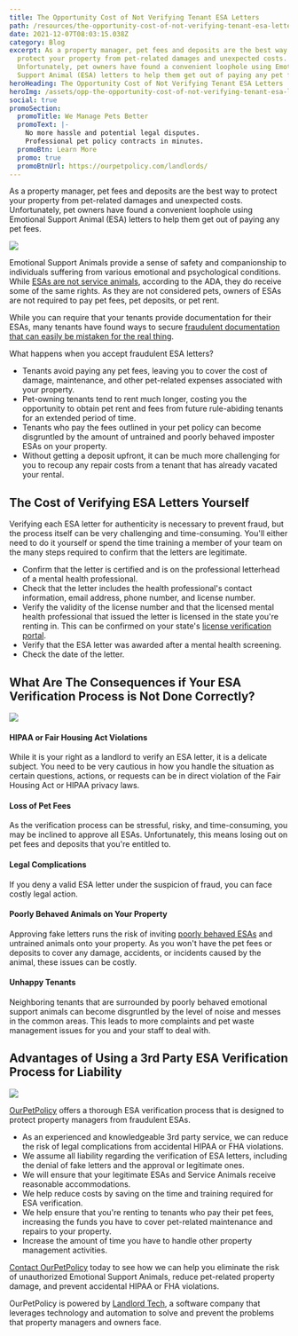 ```yaml
---
title: The Opportunity Cost of Not Verifying Tenant ESA Letters
path: /resources/the-opportunity-cost-of-not-verifying-tenant-esa-letters
date: 2021-12-07T08:03:15.038Z
category: Blog
excerpt: As a property manager, pet fees and deposits are the best way to
  protect your property from pet-related damages and unexpected costs.
  Unfortunately, pet owners have found a convenient loophole using Emotional
  Support Animal (ESA) letters to help them get out of paying any pet fees.
heroHeading: The Opportunity Cost of Not Verifying Tenant ESA Letters
heroImg: /assets/opp-the-opportunity-cost-of-not-verifying-tenant-esa-letters.jpg
social: true
promoSection:
  promoTitle: We Manage Pets Better
  promoText: |-
    No more hassle and potential legal disputes. 
    Professional pet policy contracts in minutes.
  promoBtn: Learn More
  promo: true
  promoBtnUrl: https://ourpetpolicy.com/landlords/
---
```

As a property manager, pet fees and deposits are the best way to protect your property from pet-related damages and unexpected costs. Unfortunately, pet owners have found a convenient loophole using Emotional Support Animal (ESA) letters to help them get out of paying any pet fees.

![](/assets/1-opportunity-cost.jpg)

Emotional Support Animals provide a sense of safety and companionship to individuals suffering from various emotional and psychological conditions. While [ESAs are not service animals](https://adata.org/guide/service-animals-and-emotional-support-animals), according to the ADA, they do receive some of the same rights. As they are not considered pets, owners of ESAs are not required to pay pet fees, pet deposits, or pet rent.

While you can require that your tenants provide documentation for their ESAs, many tenants have found ways to secure [fraudulent documentation that can easily be mistaken for the real thing](https://www.biggerpockets.com/blog/process-esa-letters).

What happens when you accept fraudulent ESA letters?

* Tenants avoid paying any pet fees, leaving you to cover the cost of damage, maintenance, and other pet-related expenses associated with your property.
* Pet-owning tenants tend to rent much longer, costing you the opportunity to obtain pet rent and fees from future rule-abiding tenants for an extended period of time.
* Tenants who pay the fees outlined in your pet policy can become disgruntled by the amount of untrained and poorly behaved imposter ESAs on your property.
* Without getting a deposit upfront, it can be much more challenging for you to recoup any repair costs from a tenant that has already vacated your rental.

## The Cost of Verifying ESA Letters Yourself

Verifying each ESA letter for authenticity is necessary to prevent fraud, but the process itself can be very challenging and time-consuming. You'll either need to do it yourself or spend the time training a member of your team on the many steps required to confirm that the letters are legitimate.

* Confirm that the letter is certified and is on the professional letterhead of a mental health professional.
* Check that the letter includes the health professional's contact information, email address, phone number, and license number.
* Verify the validity of the license number and that the licensed mental health professional that issued the letter is licensed in the state you're renting in. This can be confirmed on your state's [license verification portal](https://www.certapet.com/wp-content/uploads/2020/09/ESA-License-Verification.pdf).
* Verify that the ESA letter was awarded after a mental health screening.
* Check the date of the letter.

## What Are The Consequences if Your ESA Verification Process is Not Done Correctly?

![](/assets/2-opportunity-cost.jpg)

#### HIPAA or Fair Housing Act Violations

While it is your right as a landlord to verify an ESA letter, it is a delicate subject. You need to be very cautious in how you handle the situation as certain questions, actions, or requests can be in direct violation of the Fair Housing Act or HIPAA privacy laws.

#### Loss of Pet Fees

As the verification process can be stressful, risky, and time-consuming, you may be inclined to approve all ESAs. Unfortunately, this means losing out on pet fees and deposits that you're entitled to.

#### Legal Complications

If you deny a valid ESA letter under the suspicion of fraud, you can face costly legal action.

#### Poorly Behaved Animals on Your Property

Approving fake letters runs the risk of inviting [poorly behaved ESAs](https://scholarlycommons.pacific.edu/cgi/viewcontent.cgi?article=1363&context=uoplawreview) and untrained animals onto your property. As you won't have the pet fees or deposits to cover any damage, accidents, or incidents caused by the animal, these issues can be costly.

#### Unhappy Tenants

Neighboring tenants that are surrounded by poorly behaved emotional support animals can become disgruntled by the level of noise and messes in the common areas. This leads to more complaints and pet waste management issues for you and your staff to deal with.

## Advantages of Using a 3rd Party ESA Verification Process for Liability

![](/assets/3-opportunity-cost.jpg)

[OurPetPolicy](https://www.ourpetpolicy.com/landlords/) offers a thorough ESA verification process that is designed to protect property managers from fraudulent ESAs.

* As an experienced and knowledgeable 3rd party service, we can reduce the risk of legal complications from accidental HIPAA or FHA violations.
* We assume all liability regarding the verification of ESA letters, including the denial of fake letters and the approval or legitimate ones.
* We will ensure that your legitimate ESAs and Service Animals receive reasonable accommodations.
* We help reduce costs by saving on the time and training required for ESA verification.
* We help ensure that you're renting to tenants who pay their pet fees, increasing the funds you have to cover pet-related maintenance and repairs to your property.
* Increase the amount of time you have to handle other property management activities.

[Contact OurPetPolicy](https://www.ourpetpolicy.com/contact-us/) today to see how we can help you eliminate the risk of unauthorized Emotional Support Animals, reduce pet-related property damage, and prevent accidental HIPAA or FHA violations.

OurPetPolicy is powered by [Landlord Tech](https://www.linkedin.com/company/landlord-tech/about/), a software company that leverages technology and automation to solve and prevent the problems that property managers and owners face.